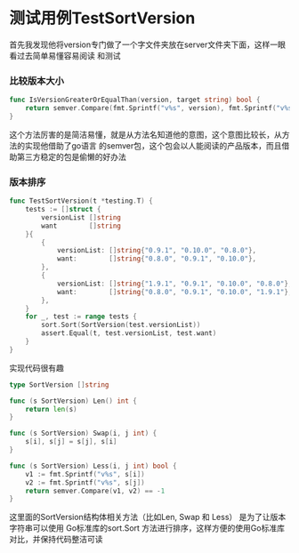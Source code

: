 # 测试用例TestSortVersion

首先我发现他将version专门做了一个字文件夹放在server文件夹下面，这样一眼看过去简单易懂容易阅读
和测试

### 比较版本大小

```go
func IsVersionGreaterOrEqualThan(version, target string) bool {
	return semver.Compare(fmt.Sprintf("v%s", version), fmt.Sprintf("v%s", target)) > -1
}
```

这个方法厉害的是简洁易懂，就是从方法名知道他的意图，这个意图比较长，从方法的实现他借助了go语言
的semver包，这个包会以人能阅读的产品版本，而且借助第三方稳定的包是偷懒的好办法


### 版本排序

```go
func TestSortVersion(t *testing.T) {
	tests := []struct {
		versionList []string
		want        []string
	}{
		{
			versionList: []string{"0.9.1", "0.10.0", "0.8.0"},
			want:        []string{"0.8.0", "0.9.1", "0.10.0"},
		},
		{
			versionList: []string{"1.9.1", "0.9.1", "0.10.0", "0.8.0"},
			want:        []string{"0.8.0", "0.9.1", "0.10.0", "1.9.1"},
		},
	}
	for _, test := range tests {
		sort.Sort(SortVersion(test.versionList))
		assert.Equal(t, test.versionList, test.want)
	}
}
```

实现代码很有趣

```go
type SortVersion []string

func (s SortVersion) Len() int {
	return len(s)
}

func (s SortVersion) Swap(i, j int) {
	s[i], s[j] = s[j], s[i]
}

func (s SortVersion) Less(i, j int) bool {
	v1 := fmt.Sprintf("v%s", s[i])
	v2 := fmt.Sprintf("v%s", s[j])
	return semver.Compare(v1, v2) == -1
}

```

这里面的SortVersion结构体相关方法（比如Len, Swap 和 Less） 是为了让版本字符串可以使用
Go标准库的sort.Sort 方法进行排序，这样方便的使用Go标准库对比，并保持代码整洁可读
